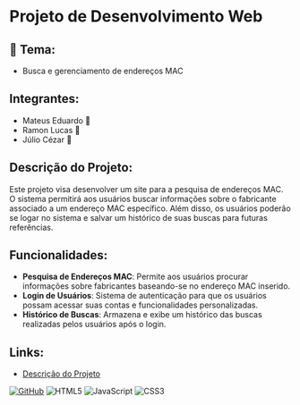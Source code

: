# Projeto de Desenvolvimento Web

## :star2: Tema:
* Busca e gerenciamento de endereços MAC

## Integrantes:
* Mateus Eduardo :boy:
* Ramon Lucas :man:
* Júlio Cézar :boy:

## Descrição do Projeto:
Este projeto visa desenvolver um site para a pesquisa de endereços MAC. O sistema permitirá aos usuários buscar informações sobre o fabricante associado a um endereço MAC específico. Além disso, os usuários poderão se logar no sistema e salvar um histórico de suas buscas para futuras referências.

## Funcionalidades:
- **Pesquisa de Endereços MAC**: Permite aos usuários procurar informações sobre fabricantes baseando-se no endereço MAC inserido.
- **Login de Usuários**: Sistema de autenticação para que os usuários possam acessar suas contas e funcionalidades personalizadas.
- **Histórico de Buscas**: Armazena e exibe um histórico das buscas realizadas pelos usuários após o login.

## Links:
* [Descrição do Projeto](https://ifpb.github.io/dw/project/)

[![GitHub](https://img.shields.io/badge/--181717?logo=github&logoColor=ffffff)](https://github.com/seu-repositorio)
![HTML5](https://img.shields.io/badge/html5-%23E34F26.svg?style=for-the-badge&logo=html5&logoColor=white)
![JavaScript](https://img.shields.io/badge/javascript-%23F7DF1C.svg?style=for-the-badge&logo=javascript&logoColor=black)
![CSS3](https://img.shields.io/badge/css3-%231572B6.svg?style=for-the-badge&logo=css3&logoColor=white)
